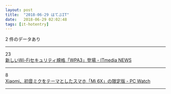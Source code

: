 ```yaml
---
layout: post
title:  "2018-06-29 はてぶIT"
date:   2018-06-29 02:02:48
tags: [it-hotentry]
---
```

2 件のデータあり

<hr><div class="row">
<div class="col-1"><span class="badge badge-pill badge-success h2">23</span></div>
<div class="col-11"><a href='http://www.itmedia.co.jp/news/articles/1806/28/news147.html' target='_blank'>新しいWi-Fiセキュリティ規格「WPA3」登場 - ITmedia NEWS</a></div>
</div>
<hr>
<div class="row">
<div class="col-1"><span class="badge badge-pill badge-success h2">8</span></div>
<div class="col-11"><a href='https://pc.watch.impress.co.jp/docs/news/1130213.html' target='_blank'>Xiaomi、初音ミクをテーマとしたスマホ「Mi 6X」の限定版 - PC Watch</a></div>
</div>
<hr>
